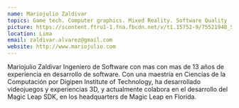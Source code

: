 ```yaml
---
name: Mariojulio Zaldivar
topics: Game tech. Computer graphics. Mixed Reality. Software Quality
picture: https://scontent.ftru1-1.fna.fbcdn.net/v/t1.15752-9/75521948_597484820995502_6568453361635426304_n.jpg?_nc_cat=104&_nc_oc=AQkeyhzcJ5T9ArD1Vpw_MUKIEeA-dosSoSQye7BnORM1IFxruvfMDGlhQAhRMPTbcNnyJuxQBRdWmNzFmYpy3PPU&_nc_ht=scontent.ftru1-1.fna&oh=1615a8be4da7c321b2a1f0ec425767a6&oe=5E4B0DF0
location: Lima
email: zaldivar.alvarez@gmail.com
website: http://www.mariojulio.com
---
```

Mariojulio Zaldivar
Ingeniero de Software con mas con mas de 13 años de experiencia en desarrollo de software. Con una maestría  en Ciencias de la Computación por Digipen Institute of Technology, ha desarrollado videojuegos y experiencias 3D, y actualmente colabora en el desarrollo del Magic Leap SDK, en los headquarters de Magic Leap en Florida.
